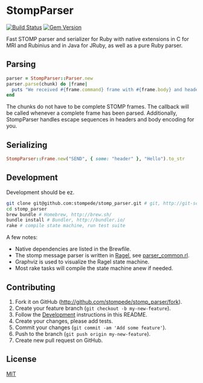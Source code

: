 # StompParser

[![Build Status](https://travis-ci.org/stompede/stomp_parser.png?branch=master)](https://travis-ci.org/stompede/stomp_parser)
[![Gem Version](https://badge.fury.io/rb/stomp_parser.png)](http://badge.fury.io/rb/stomp_parser)

Fast STOMP parser and serializer for Ruby with native extensions in C for MRI
and Rubinius and in Java for JRuby, as well as a pure Ruby parser.

## Parsing

``` ruby
parser = StompParser::Parser.new
parser.parse(chunk) do |frame|
  puts "We received #{frame.command} frame with #{frame.body} and headers #{frame.headers}!"
end
```

The chunks do not have to be complete STOMP frames. The callback will be called
whenever a complete frame has been parsed. Additionally, StompParser handles
escape sequences in headers and body encoding for you.

## Serializing

``` ruby
StompParser::Frame.new("SEND", { some: "header" }, "Hello").to_str
```

## Development

Development should be ez.

``` bash
git clone git@github.com:stompede/stomp_parser.git # git, http://git-scm.com/
cd stomp_parser
brew bundle # Homebrew, http://brew.sh/
bundle install # Bundler, http://bundler.io/
rake # compile state machine, run test suite
```

A few notes:

- Native dependencies are listed in the Brewfile.
- The stomp message parser is written in [Ragel](http://www.complang.org/ragel/), see [parser_common.rl](parser_common.rl).
- Graphviz is used to visualize the Ragel state machine.
- Most rake tasks will compile the state machine anew if needed.

## Contributing

1. Fork it on GitHub (<http://github.com/stompede/stomp_parser/fork>).
2. Create your feature branch (`git checkout -b my-new-feature`).
3. Follow the [Development](#development) instructions in this README.
4. Create your changes, please add tests.
5. Commit your changes (`git commit -am 'Add some feature'`).
6. Push to the branch (`git push origin my-new-feature`).
7. Create new pull request on GitHub.

## License

[MIT](MIT-LICENSE.txt)
